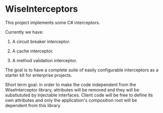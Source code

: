 # WiseInterceptors

This project implements some C# interceptors.

Currently we have:

 1. A circuit breaker interceptor. 
 
 2. A cache interceptor.

 3. A method validation interceptor.

The goal is to have a complete suite of easily configurable interceptors as a starter kit for enterprise projects.

Short term goal: in order to make the code independent from the WiseInterceptor library, 
attributes will be removed and they will be substiututed by injectable interfaces. Client code will be free 
to define its own attributes and only the application's composition root will be dependent from this library
